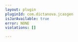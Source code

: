 ```yaml
---
layout: plugin
pluginId: com.dictanova.jcasgen
isJarAvailable: true
error: NONE
violations: []

---
```

